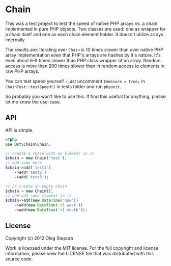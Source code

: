 Chain
=====
This was a test project to test the speed of native PHP arrays vs. a chain
implemented in pure PHP objects. Two classes are used: one as wrapper for a chain
itself and one as each chain element holder. It doesn't utilize arrays internally.

The results are: Iterating over `Chain` is 10 times slower than over native PHP
array implementation even that PHP's arrays are hashes by it's nature.
It's even about 6-8 times slower than PHP class wrapper of an array.
Random access is more than 200 times slower than in random access to elements
in raw PHP arrays.

You can test speed yourself - just uncomment `$measure = true;` in
`ChainTest::testSpeed()` in tests folder and run `phpunit`.

So probably you won't like to use this. If find this usefull for anything,
please let me know the use-case.


API
---

API is simple.

``` php
<?php
use Ost\Chain\Chain;

// create a chain with an element in it
$chain = new Chain('test');
// add some more
$chain->add('test1')
    ->add('test2')
    ->add('test3');

// or create an empty chain
$chain = new Chain();
// and add some element to it
$chain->add(new DateTime('now'))
    ->add(new DateTime('+1 week'))
    ->add(new DateTime('+1 month'));
```

License
-------
Copyright (c) 2012 Oleg Stepura

Work is licensed under the MIT license. For the full copyright and license
information, please view the LICENSE file that was distributed with this source code.
